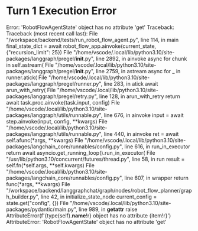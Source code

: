 # Turn 1 Execution Error

Error: 'RobotFlowAgentState' object has no attribute 'get'
Traceback: Traceback (most recent call last):
  File "/workspace/backend/tests/run_robot_flow_agent.py", line 114, in main
    final_state_dict = await robot_flow_app.ainvoke(current_state, {"recursion_limit": 25})
  File "/home/vscode/.local/lib/python3.10/site-packages/langgraph/pregel/__init__.py", line 2892, in ainvoke
    async for chunk in self.astream(
  File "/home/vscode/.local/lib/python3.10/site-packages/langgraph/pregel/__init__.py", line 2759, in astream
    async for _ in runner.atick(
  File "/home/vscode/.local/lib/python3.10/site-packages/langgraph/pregel/runner.py", line 283, in atick
    await arun_with_retry(
  File "/home/vscode/.local/lib/python3.10/site-packages/langgraph/pregel/retry.py", line 128, in arun_with_retry
    return await task.proc.ainvoke(task.input, config)
  File "/home/vscode/.local/lib/python3.10/site-packages/langgraph/utils/runnable.py", line 676, in ainvoke
    input = await step.ainvoke(input, config, **kwargs)
  File "/home/vscode/.local/lib/python3.10/site-packages/langgraph/utils/runnable.py", line 440, in ainvoke
    ret = await self.afunc(*args, **kwargs)
  File "/home/vscode/.local/lib/python3.10/site-packages/langchain_core/runnables/config.py", line 616, in run_in_executor
    return await asyncio.get_running_loop().run_in_executor(
  File "/usr/lib/python3.10/concurrent/futures/thread.py", line 58, in run
    result = self.fn(*self.args, **self.kwargs)
  File "/home/vscode/.local/lib/python3.10/site-packages/langchain_core/runnables/config.py", line 607, in wrapper
    return func(*args, **kwargs)
  File "/workspace/backend/langgraphchat/graph/nodes/robot_flow_planner/graph_builder.py", line 42, in initialize_state_node
    current_config = state.get("config", {})
  File "/home/vscode/.local/lib/python3.10/site-packages/pydantic/main.py", line 989, in __getattr__
    raise AttributeError(f'{type(self).__name__!r} object has no attribute {item!r}')
AttributeError: 'RobotFlowAgentState' object has no attribute 'get'
